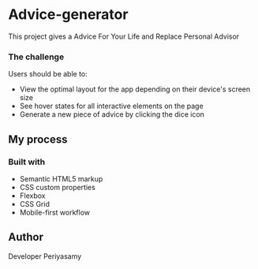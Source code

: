 # Advice-generator
This project gives a Advice For Your Life and Replace  Personal Advisor 

### The challenge

Users should be able to:

- View the optimal layout for the app depending on their device's screen size
- See hover states for all interactive elements on the page
- Generate a new piece of advice by clicking the dice icon


## My process

### Built with

- Semantic HTML5 markup
- CSS custom properties
- Flexbox
- CSS Grid
- Mobile-first workflow

## Author
Developer Periyasamy

